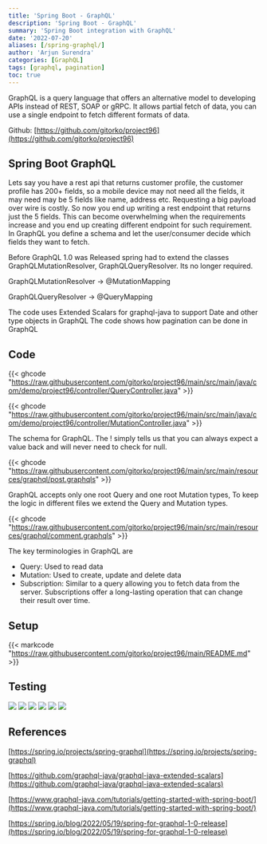 ```yaml
---
title: 'Spring Boot - GraphQL'
description: 'Spring Boot - GraphQL'
summary: 'Spring Boot integration with GraphQL'
date: '2022-07-20'
aliases: [/spring-graphql/]
author: 'Arjun Surendra'
categories: [GraphQL]
tags: [graphql, pagination]
toc: true
---
```


GraphQL is a query language that offers an alternative model to developing APIs instead of REST, SOAP or gRPC. It allows partial fetch of data, you can use a single endpoint to fetch different formats of data.  

Github: [https://github.com/gitorko/project96](https://github.com/gitorko/project96)

## Spring Boot GraphQL

Lets say you have a rest api that returns customer profile, the customer profile has 200+ fields, so a mobile device may not need all the fields, it may need may be 5 fields like name, address etc. Requesting a big payload over wire is costly.
So now you end up writing a rest endpoint that returns just the 5 fields. This can become overwhelming when the requirements increase and you end up creating different endpoint for such requirement.
In GraphQL you define a schema and let the user/consumer decide which fields they want to fetch. 

Before GraphQL 1.0 was Released spring had to extend the classes GraphQLMutationResolver, GraphQLQueryResolver. Its no longer required.

GraphQLMutationResolver -> @MutationMapping

GraphQLQueryResolver -> @QueryMapping

The code uses Extended Scalars for graphql-java to support Date and other type objects in GraphQL
The code shows how pagination can be done in GraphQL 

## Code

{{< ghcode "https://raw.githubusercontent.com/gitorko/project96/main/src/main/java/com/demo/project96/controller/QueryController.java" >}}

{{< ghcode "https://raw.githubusercontent.com/gitorko/project96/main/src/main/java/com/demo/project96/controller/MutationController.java" >}}

The schema for GraphQL. The ! simply tells us that you can always expect a value back and will never need to check for null.

{{< ghcode "https://raw.githubusercontent.com/gitorko/project96/main/src/main/resources/graphql/post.graphqls" >}}

GraphQL accepts only one root Query and one root Mutation types, To keep the logic in different files we extend the Query and Mutation types.

{{< ghcode "https://raw.githubusercontent.com/gitorko/project96/main/src/main/resources/graphql/comment.graphqls" >}}

The key terminologies in GraphQL are

* Query: Used to read data
* Mutation: Used to create, update and delete data
* Subscription: Similar to a query allowing you to fetch data from the server. Subscriptions offer a long-lasting operation that can change their result over time.

## Setup

{{< markcode "https://raw.githubusercontent.com/gitorko/project96/main/README.md" >}}

## Testing

![](img01.png)
![](img02.png)
![](img03.png)
![](img04.png)
![](img05.png)
![](img06.png)

## References

[https://spring.io/projects/spring-graphql](https://spring.io/projects/spring-graphql)

[https://github.com/graphql-java/graphql-java-extended-scalars](https://github.com/graphql-java/graphql-java-extended-scalars)

[https://www.graphql-java.com/tutorials/getting-started-with-spring-boot/](https://www.graphql-java.com/tutorials/getting-started-with-spring-boot/)

[https://spring.io/blog/2022/05/19/spring-for-graphql-1-0-release](https://spring.io/blog/2022/05/19/spring-for-graphql-1-0-release)
